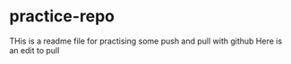 # practice-repo
THis is a readme file for practising some push and pull with github
Here is an edit to pull
